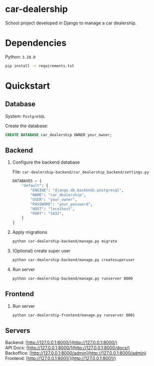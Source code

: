 # car-dealership

School project developed in Django to manage a car dealership.

# Dependencies

Python: `3.10.0`

```bash
pip install -r requirements.txt 
```

# Quickstart

## Database

System: `PostgreSQL`  


Create the database:
```sql
CREATE DATABASE car_dealership OWNER your_owner;
```

## Backend

1. Configure the backend database  
    
    File: `car-dealership-backend/car_dealership_backend/settings.py`
    ```python
    DATABASES = {
        "default": {
            "ENGINE": "django.db.backends.postgresql",
            "NAME": "car_dealership",
            "USER": "your_owner",
            "PASSWORD": "your_password",
            "HOST": "localhost",
            "PORT": "5432",
        }
    }
    ```

1. Apply migrations

    ```bash
    python car-dealership-backend/manage.py migrate
    ```

1. (Optional) create super user

    ```bash
    python car-dealership-backend/manage.py createsuperuser
    ```

1. Run server

    ```bash
    python car-dealership-backend/manage.py runserver 8000
    ```

## Frontend

1. Run server

    ```bash
    python car-dealership-frontend/manage.py runserver 8001
    ```

## Servers

Backend: [http://127.0.0.1:8000/](http://127.0.0.1:8000/)  
API Docs: [http://127.0.0.1:8000/](http://127.0.0.1:8000/docs/)  
Backoffice: [http://127.0.0.1:8000/admin](http://127.0.0.1:8000/admin)  
Frontend: [http://127.0.0.1:8001/](http://127.0.0.1:8001/)  